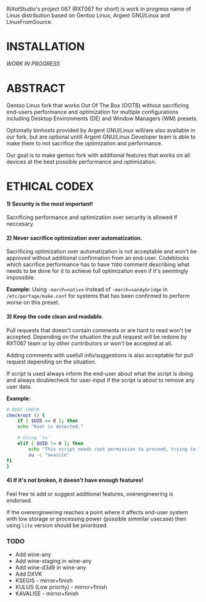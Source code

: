 RiXotStudio's project 067 (RXT067 for short) is work in progress name of Linux distribution based on Gentoo Linux, Argent GNU/Linux and LinuxFromSource.

# INSTALLATION

*WORK IN PROGRESS*




# ABSTRACT

Gentoo Linux fork that works Out Of The Box (OOTB) without sacrificing end-users performance and optimization for multiple configurations including Desktop Environments (DE) and Window Managers (WM) presets.

Optionally binhosts provided by Argent GNU/Linux will/are also available in our fork, but are optional untill Argent GNU/Linux Developer team is able to make them to not sacrifice the optimization and performance.

Our goal is to make gentoo fork with additional features that works on all devices at the best possible performance and optimization.




# ETHICAL CODEX
#### 1) Security is the most important!
Sacrificing performance and optimization over security is allowed if neccesary.


#### 2) Never sacrifice optimization over automatization.
Sacrificing optimization over automatization is not acceptable and won't be approved without additional confirmation from an end-user. Codeblocks which sacrifice performance has to have `TODO` comment describing what needs to be done for it to achieve full optimization even if it's seemingly impossible.

**Example:** Using `-march=native` instead of `-march=sandybridge` in `/etc/portage/make.conf` for systems that has been confirmed to perform worse on this preset.


#### 3) Keep the code clean and readable.
Pull requests that doesn't contain comments or are hard to read won't be accepted. Depending on the situation the pull request will be redone by RXT067 team or by other contributors or won't be accepted at all. 

Adding comments with usefull info/suggestions is also acceptable for pull request depending on the situation.

If script is used always inform the end-user about what the script is doing and always doublecheck for user-input if the script is about to remove any user data. 

**Example:** 
```bash
# ROOT CHECK
checkroot () {
	if [ $UID == 0 ]; then
	echo "Root is detected."

	# Using `su`
	elif [ $UID != 0 ]; then 
		echo "This script needs root permission to proceed, trying to log-in as root."
		su -c "avasile"   
fi
}
``` 


#### 4) If it's not broken, it doesn't have enough features!
Feel free to add or suggest additional features, overengineering is endorsed.

If the overengineering reaches a point where it affects end-user system with low storage or processing power (possible simmilar usecase) then using `lite` version should be prioritized.




### TODO
- Add wine-any
- Add wine-staging in wine-any
- Add wine-d3d9 in wine-any
- Add DXVK
- KSEGIS - mirror+finish
- KULUS (Low priority) - mirror+finish
- KAVALISE - mirror+finish
